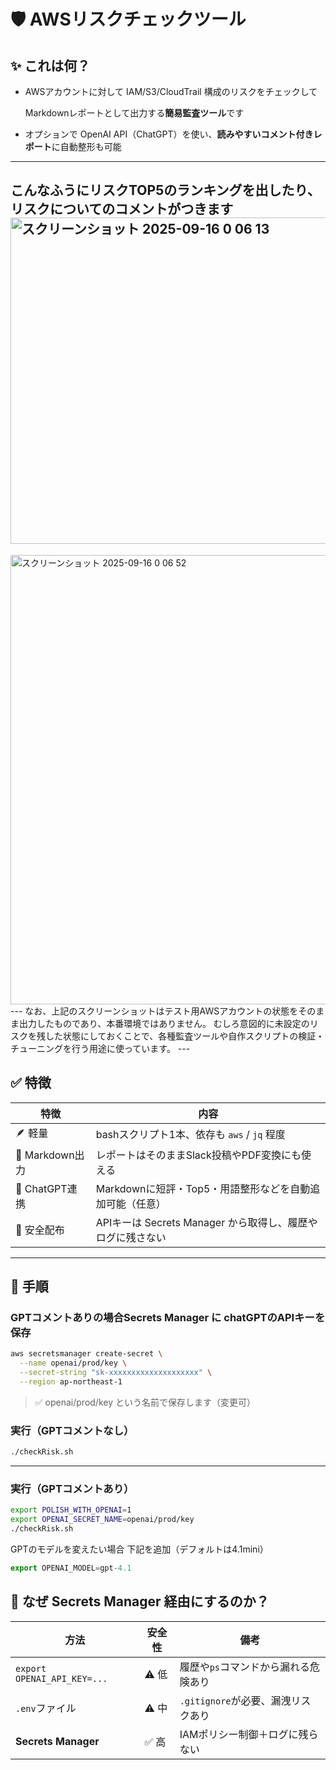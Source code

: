 # 🛡️ AWSリスクチェックツール

## ✨ これは何？

- AWSアカウントに対して IAM/S3/CloudTrail 構成のリスクをチェックして
    
    Markdownレポートとして出力する**簡易監査ツール**です
    
- オプションで OpenAI API（ChatGPT）を使い、**読みやすいコメント付きレポート**に自動整形も可能
---
こんなふうにリスクTOP5のランキングを出したり、リスクについてのコメントがつきます
<img width="809" height="522" alt="スクリーンショット 2025-09-16 0 06 13" src="https://github.com/user-attachments/assets/aeebd42b-ec67-4a29-8886-e8294be472c7" />
---
<img width="788" height="719" alt="スクリーンショット 2025-09-16 0 06 52" src="https://github.com/user-attachments/assets/33e6dae3-b8a3-4bcf-953d-3073719032e9" />
---
なお、上記のスクリーンショットはテスト用AWSアカウントの状態をそのまま出力したものであり、本番環境ではありません。
むしろ意図的に未設定のリスクを残した状態にしておくことで、各種監査ツールや自作スクリプトの検証・チューニングを行う用途に使っています。
---

## ✅ 特徴

| 特徴 | 内容 |
| --- | --- |
| 🪶 軽量 | bashスクリプト1本、依存も `aws` / `jq` 程度 |
| 📄 Markdown出力 | レポートはそのままSlack投稿やPDF変換にも使える |
| 🤖 ChatGPT連携 | Markdownに短評・Top5・用語整形などを自動追加可能（任意） |
| 🔐 安全配布 | APIキーは Secrets Manager から取得し、履歴やログに残さない |

---

## 🔧 手順

### GPTコメントありの場合Secrets Manager に chatGPTのAPIキーを保存

```bash
aws secretsmanager create-secret \
  --name openai/prod/key \
  --secret-string "sk-xxxxxxxxxxxxxxxxxxxx" \
  --region ap-northeast-1

```

> ✅ openai/prod/key という名前で保存します（変更可）
> 

### 実行（GPTコメントなし）

```bash
./checkRisk.sh
```

---

### 実行（GPTコメントあり）

```bash
export POLISH_WITH_OPENAI=1
export OPENAI_SECRET_NAME=openai/prod/key
./checkRisk.sh
```

 GPTのモデルを変えたい場合 下記を追加（デフォルトは4.1mini）

```jsx
export OPENAI_MODEL=gpt-4.1
```

## 🔐 なぜ Secrets Manager 経由にするのか？

| 方法 | 安全性 | 備考 |
| --- | --- | --- |
| `export OPENAI_API_KEY=...` | ⚠️ 低 | 履歴や`ps`コマンドから漏れる危険あり |
| `.env`ファイル | ⚠️ 中 | `.gitignore`が必要、漏洩リスクあり |
| **Secrets Manager** | ✅ 高 | IAMポリシー制御＋ログに残らない |
